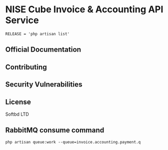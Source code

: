 # NISE Cube Invoice & Accounting API Service

```shell
RELEASE = 'php artisan list'
```
## Official Documentation
 
## Contributing
 
## Security Vulnerabilities
 
## License
 Softbd LTD

## RabbitMQ consume command
```shell
php artisan queue:work --queue=invoice.accounting.payment.q
```

